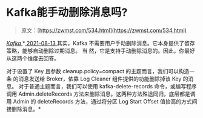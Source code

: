 <!--yml
category: 未分类
date: 0001-01-01 00:00:00
-->

# Kafka能手动删除消息吗?

> 原文：[https://zwmst.com/534.html](https://zwmst.com/534.html)

   [ *Kafka* ](https://zwmst.com/kafka)*[ <time datetime="2021-08-14T07:01:14+08:00"> 2021-08-13 </time> ](https://zwmst.com/534.html)  其实，Kafka 不需要用户手动删除消息。它本身提供了留存策略，能够自动删除过期消息。 当 然，它是支持手动删除消息的。因此，你最好从这两个维度去回答。

对于设置了 Key 且参数 cleanup.policy=compact 的主题而言，我们可以构造一条 的消息发送给 Broker，依靠 Log Cleaner 组件提供的功能删除掉该 Key 的消息。 对于普通主题而言，我们可以使用 kafka-delete-records 命令，或编写程序调用 Admin.deleteRecords 方法来删除消息。这两种方法殊途同归，底层都是调用 Admin 的 deleteRecords 方法，通过将分区 Log Start Offset 值抬高的方式间接删除消息。*